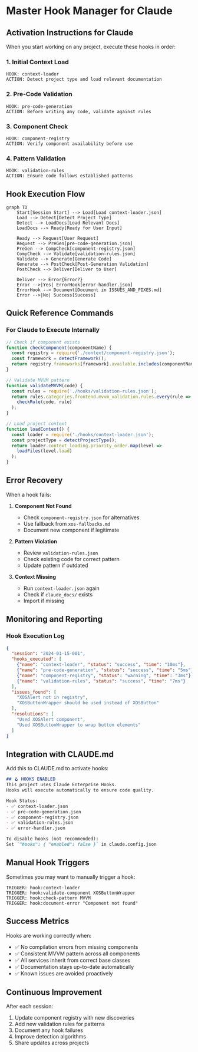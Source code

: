 # Master Hook Manager for Claude

## Activation Instructions for Claude

When you start working on any project, execute these hooks in order:

### 1. Initial Context Load
```
HOOK: context-loader
ACTION: Detect project type and load relevant documentation
```

### 2. Pre-Code Validation
```
HOOK: pre-code-generation
ACTION: Before writing any code, validate against rules
```

### 3. Component Check
```
HOOK: component-registry
ACTION: Verify component availability before use
```

### 4. Pattern Validation
```
HOOK: validation-rules
ACTION: Ensure code follows established patterns
```

## Hook Execution Flow

```mermaid
graph TD
    Start[Session Start] --> Load[Load context-loader.json]
    Load --> Detect[Detect Project Type]
    Detect --> LoadDocs[Load Relevant Docs]
    LoadDocs --> Ready[Ready for User Input]
    
    Ready --> Request[User Request]
    Request --> PreGen[pre-code-generation.json]
    PreGen --> CompCheck[component-registry.json]
    CompCheck --> Validate[validation-rules.json]
    Validate --> Generate[Generate Code]
    Generate --> PostCheck[Post-Generation Validation]
    PostCheck --> Deliver[Deliver to User]
    
    Deliver --> Error{Error?}
    Error -->|Yes| ErrorHook[error-handler.json]
    ErrorHook --> Document[Document in ISSUES_AND_FIXES.md]
    Error -->|No| Success[Success]
```

## Quick Reference Commands

### For Claude to Execute Internally

```javascript
// Check if component exists
function checkComponent(componentName) {
  const registry = require('./context/component-registry.json');
  const framework = detectFramework();
  return registry.frameworks[framework].available.includes(componentName);
}

// Validate MVVM pattern
function validateMVVM(code) {
  const rules = require('./hooks/validation-rules.json');
  return rules.categories.frontend.mvvm_validation.rules.every(rule => 
    checkRule(code, rule)
  );
}

// Load project context
function loadContext() {
  const loader = require('./hooks/context-loader.json');
  const projectType = detectProjectType();
  return loader.context_loading.priority_order.map(level => 
    loadFiles(level.load)
  );
}
```

## Error Recovery

When a hook fails:

1. **Component Not Found**
   - Check `component-registry.json` for alternatives
   - Use fallback from `xos-fallbacks.md`
   - Document new component if legitimate

2. **Pattern Violation**
   - Review `validation-rules.json`
   - Check existing code for correct pattern
   - Update pattern if outdated

3. **Context Missing**
   - Run `context-loader.json` again
   - Check if `claude_docs/` exists
   - Import if missing

## Monitoring and Reporting

### Hook Execution Log
```json
{
  "session": "2024-01-15-001",
  "hooks_executed": [
    {"name": "context-loader", "status": "success", "time": "10ms"},
    {"name": "pre-code-generation", "status": "success", "time": "5ms"},
    {"name": "component-registry", "status": "warning", "time": "3ms"},
    {"name": "validation-rules", "status": "success", "time": "7ms"}
  ],
  "issues_found": [
    "XOSAlert not in registry",
    "XOSButtonWrapper should be used instead of XOSButton"
  ],
  "resolutions": [
    "Used XOSAlert component",
    "Used XOSButtonWrapper to wrap button elements"
  ]
}
```

## Integration with CLAUDE.md

Add this to CLAUDE.md to activate hooks:

```markdown
## 🪝 HOOKS ENABLED
This project uses Claude Enterprise Hooks.
Hooks will execute automatically to ensure code quality.

Hook Status:
- ✅ context-loader.json
- ✅ pre-code-generation.json  
- ✅ component-registry.json
- ✅ validation-rules.json
- ✅ error-handler.json

To disable hooks (not recommended):
Set `"hooks": { "enabled": false }` in claude.config.json
```

## Manual Hook Triggers

Sometimes you may want to manually trigger a hook:

```
TRIGGER: hook:context-loader
TRIGGER: hook:validate-component XOSButtonWrapper
TRIGGER: hook:check-pattern MVVM
TRIGGER: hook:document-error "Component not found"
```

## Success Metrics

Hooks are working correctly when:
- ✅ No compilation errors from missing components
- ✅ Consistent MVVM pattern across all components
- ✅ All services inherit from correct base classes
- ✅ Documentation stays up-to-date automatically
- ✅ Known issues are avoided proactively

## Continuous Improvement

After each session:
1. Update component registry with new discoveries
2. Add new validation rules for patterns
3. Document any hook failures
4. Improve detection algorithms
5. Share updates across projects